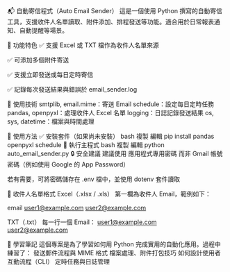 📬 自動寄信程式（Auto Email Sender）
這是一個使用 Python 撰寫的自動寄信工具，支援收件人名單讀取、附件添加、排程發送等功能。適合用於日常報表通知、自動提醒等場景。

📌 功能特色
✅ 支援 Excel 或 TXT 檔作為收件人名單來源

✅ 可添加多個附件寄送

✅ 支援立即發送或每日定時寄信

✅ 記錄每次發送結果與錯誤於 email_sender.log

🔧 使用技術
smtplib, email.mime：寄送 Email
schedule：設定每日定時任務
pandas, openpyxl：處理收件人 Excel 名單
logging：日誌記錄發送結果
os, sys, datetime：檔案與時間處理

🚀 使用方法
✅ 安裝套件（如果尚未安裝）
bash
複製
編輯
pip install pandas openpyxl schedule
📂 執行主程式
bash
複製
編輯
python auto_email_sender.py
🔒 安全建議
建議使用 應用程式專用密碼 而非 Gmail 帳號密碼（例如使用 Google 的 App Password）

若有需要，可將密碼儲存在 .env 檔中，並使用 dotenv 套件讀取

📁 收件人名單格式
Excel（.xlsx / .xls）
第一欄為收件人 Email，範例如下：

email
user1@example.com
user2@example.com

TXT（.txt）
每一行一個 Email：
user1@example.com  
user2@example.com  

🧠 學習筆記
這個專案是為了學習如何用 Python 完成實用的自動化應用。過程中練習了：
發送郵件流程與 MIME 格式
檔案處理、附件打包技巧
如何設計使用者互動流程（CLI）
定時任務與日誌管理

